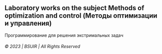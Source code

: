 ## Laboratory works on the subject Methods of optimization and control (Методы оптимизации и управления)

Программирование для решения экстримальных задач 

###### © 2023  | BSUIR | All Rights Reserved
